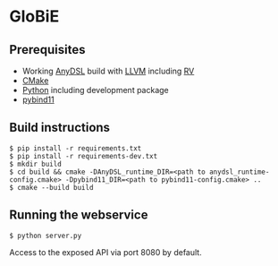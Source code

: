 
# GloBiE

## Prerequisites

 - Working [AnyDSL](https://github.com/AnyDSL/anydsl.git) build with [LLVM](http://releases.llvm.org/) including [RV](https://github.com/cdl-saarland/rv.git)
 - [CMake](https://cmake.org/)
 - [Python](https://www.python.org/) including development package
 - [pybind11](https://github.com/pybind/pybind11.git)

## Build instructions

```
$ pip install -r requirements.txt
$ pip install -r requirements-dev.txt
$ mkdir build
$ cd build && cmake -DAnyDSL_runtime_DIR=<path to anydsl_runtime-config.cmake> -Dpybind11_DIR=<path to pybind11-config.cmake> ..
$ cmake --build build
```

## Running the webservice

```
$ python server.py
```

Access to the exposed API via port 8080 by default.

